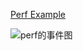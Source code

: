 [Perf Example](http://www.brendangregg.com/perf.html)

![perf的事件图](http://www.brendangregg.com/perf_events/perf_events_map.png)

